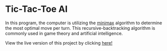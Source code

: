 # Tic-Tac-Toe AI

In this program, the computer is utilizing the [minimax](https://en.wikipedia.org/wiki/Minimax) algorithm
to determine the most optimal move per turn. This recursive-backtracking algorithm is commonly
used in game theory and artificial intelligence.

View the live version of this project by clicking [here!](https://karamvirr.github.io/tic-tac-toe-ai/)
